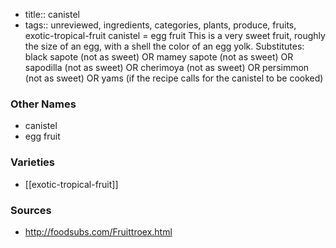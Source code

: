 - title:: canistel
- tags:: unreviewed, ingredients, categories, plants, produce, fruits, exotic-tropical-fruit
canistel = egg fruit This is a very sweet fruit, roughly the size of an egg, with a shell the color of an egg yolk. Substitutes: black sapote (not as sweet) OR mamey sapote (not as sweet) OR sapodilla (not as sweet) OR cherimoya (not as sweet) OR persimmon (not as sweet) OR yams (if the recipe calls for the canistel to be cooked)

### Other Names

* canistel
* egg fruit

### Varieties

* [[exotic-tropical-fruit]]

### Sources
* http://foodsubs.com/Fruittroex.html
